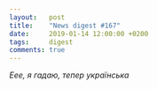 ```yaml
---
layout:   post
title:    "News digest #167"
date:     2019-01-14 12:00:00 +0200
tags:     digest
comments: true
---
```


_Еее, я гадаю, тепер українська_
